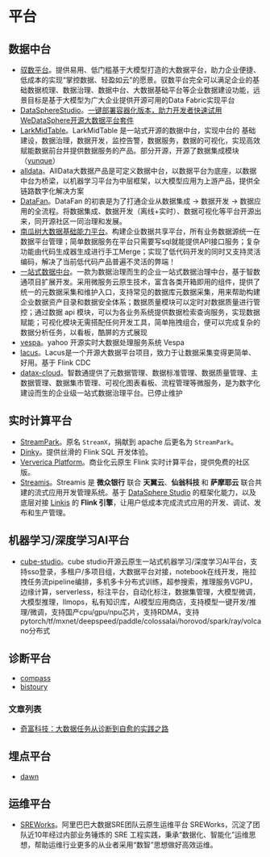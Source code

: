 # 平台

## 数据中台

* [驭数平台](https://gitee.com/data_harness_cloud/data_harness-be)。提供易用、低门槛基于大模型打造的大数据平台，助力企业便捷、低成本的实现“掌控数据、轻盈如云”的愿景。驭数平台完全可以满足企业的基础数据梳理、数据治理、数据中台、大数据基础平台等企业数据建设功能，远景目标是基于大模型为广大企业提供开源可用的Data Fabric实现平台
* [DataSphereStudio](https://github.com/WeBankFinTech/DataSphereStudio)。[一键部署容器化版本，助力开发者快速试用WeDataSphere开源大数据平台套件](https://mp.weixin.qq.com/s?__biz=MzI4MDkxNzUxMg==&mid=2247490554&idx=1&sn=417e0117457a63b0c81b657159a75081&chksm=ebb0789ddcc7f18ba8e914f51d902cae51992dd722696798f1adda38530aa667f96ae9b0ea5f&mpshare=1&scene=1&srcid=021246jFCXrStdBjL1XebuFy&sharer_shareinfo=fc9255e6d1e0d6c502a1be7b048e5d0e&sharer_shareinfo_first=6aa1d6c897fe994803e1410c0041695b&version=4.1.10.99312&platform=mac#rd)
* [LarkMidTable](https://github.com/birdLark/LarkMidTable)。LarkMidTable 是一站式开源的数据中台，实现中台的 基础建设，数据治理，数据开发，监控告警，数据服务，数据的可视化，实现高效赋能数据前台并提供数据服务的产品。部分开源，开源了数据集成模块（[yunque](https://github.com/birdLark/yunque)）
* [alldata](https://github.com/alldatacenter/alldata)。AllData大数据产品是可定义数据中台，以数据平台为底座，以数据中台为桥梁，以机器学习平台为中层框架，以大模型应用为上游产品，提供全链路数字化解决方案
* [DataFan](http://www.young-datafan.com/)。DataFan 的初衷是为了打通企业从数据集成 -> 数据开发 -> 数据应用的全流程。将数据集成、数据开发（离线+实时）、数据可视化等平台开源出来，同开源社区一同治理和发展。
* [南瓜树大数据基础能力平台](https://gitee.com/yabushan/low-code-data-center)。构建企业数据共享平台，所有业务数据源统一在数据平台管理；简单数据服务在平台只需要写sql就能提供API接口服务；复杂功能由代码生成器生成进行手工Merge；实现了低代码开发的同时又支持灵活编码，解决了当前低代码产品普遍不灵活的弊端！
* [一站式数据中台](https://gitee.com/zrxjava/srt-data)。一款为数据治理而生的企业一站式数据治理中台，基于智数通项目扩展开发。采用微服务云原生技术，富含各类开箱即用的组件，提供了统一的元数据采集和维护入口，支持常见的数据库元数据采集，用来帮助构建企业数据资产目录和数据安全体系；数据质量模块可以定时对数据质量进行管控；通过数据 api 模块，可以为各业务系统提供数据检索查询服务，实现数据赋能；可视化模块无需搭配任何开发工具，简单拖拽组合，便可以完成复杂的数据分析任务，以看板，酷屏的方式展现
* [vespa](https://github.com/vespa-engine/vespa)。yahoo 开源实时大数据处理服务系统 Vespa
* [lacus](https://github.com/eyesmoons/lacus)。Lacus是一个开源大数据平台项目，致力于让数据采集变得更简单、好用。基于 Flink CDC
* [datax-cloud](https://gitee.com/yuwei1203/datax-cloud)。智数通提供了元数据管理、数据标准管理、数据质量管理、主数据管理、数据集市管理、可视化图表看板、流程管理等微服务，是为数字化建设而生的企业级一站式数据治理平台。已停止维护

## 实时计算平台

- [StreamPark](https://streampark.apache.org/)。原名 `StreamX`，捐献到 apache 后更名为 `StreamPark`。
- [Dinky](http://www.dlink.top/)。提供丝滑的 Flink SQL 开发体验。
- [Ververica Platform](https://docs.ververica.com/)。商业化云原生 Flink 实时计算平台，提供免费的社区版。
- [Streamis](https://github.com/WeBankFinTech/Streamis)。Streamis 是 **微众银行** 联合 **天翼云**、**仙翁科技** 和 **萨摩耶云** 联合共建的流式应用开发管理系统。基于 [DataSphere Studio](https://github.com/WeBankFinTech/DataSphereStudio) 的框架化能力，以及底层对接 [Linkis](https://github.com/apache/incubator-linkis) 的 **Flink 引擎**，让用户低成本完成流式应用的开发、调试、发布和生产管理。

## 机器学习/深度学习AI平台

* [cube-studio](https://github.com/tencentmusic/cube-studio)。cube studio开源云原生一站式机器学习/深度学习AI平台，支持sso登录，多租户/多项目组，大数据平台对接，notebook在线开发，拖拉拽任务流pipeline编排，多机多卡分布式训练，超参搜索，推理服务VGPU，边缘计算，serverless，标注平台，自动化标注，数据集管理，大模型微调，大模型推理，llmops，私有知识库，AI模型应用商店，支持模型一键开发/推理/微调，支持国产cpu/gpu/npu芯片，支持RDMA，支持pytorch/tf/mxnet/deepspeed/paddle/colossalai/horovod/spark/ray/volcano分布式

## 诊断平台

* [compass](https://github.com/cubefs/compass)
* [bistoury](https://github.com/qunarcorp/bistoury)

### 文章列表

* [奇富科技：大数据任务从诊断到自愈的实践之路](https://mp.weixin.qq.com/s?__biz=MzA4NDYxNTc2NA==&mid=2247521291&idx=1&sn=f6be13119721653bef98b64559124be2&chksm=9fe6a330a8912a263f67ddaf93318598b23d12af639ff4b6c23a7773883ee342e20f765de369&mpshare=1&scene=1&srcid=0306ERjk7L54zgJWDY4cOK8J&sharer_shareinfo=f166e42e884b0bb18975470d6607df83&sharer_shareinfo_first=ba5392d5b8ec21173ae627c64f53e674&version=4.1.10.99312&platform=mac#rd)

## 埋点平台

* [dawn](https://github.com/eventtracing/dawn)

## 运维平台

* [SREWorks](https://github.com/alibaba/SREWorks)。阿里巴巴大数据SRE团队云原生运维平台 SREWorks，沉淀了团队近10年经过内部业务锤炼的 SRE 工程实践，秉承“数据化、智能化”运维思想，帮助运维行业更多的从业者采用“数智”思想做好高效运维。